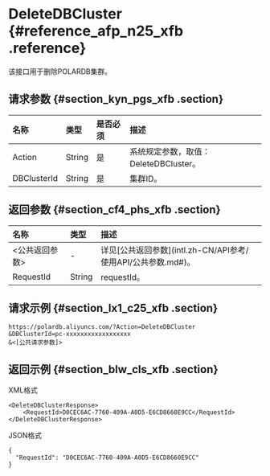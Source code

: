 # DeleteDBCluster {#reference_afp_n25_xfb .reference}

该接口用于删除POLARDB集群。

## 请求参数 {#section_kyn_pgs_xfb .section}

|名称|类型|是否必须|描述|
|:-|:-|:---|:-|
|Action|String|是|系统规定参数，取值：DeleteDBCluster。|
|DBClusterId|String|是|集群ID。|

## 返回参数 {#section_cf4_phs_xfb .section}

|名称|类型|描述|
|:-|:-|:-|
|<公共返回参数\>|-|详见[公共返回参数](intl.zh-CN/API参考/ 使用API/公共参数.md#)。|
|RequestId|String|requestId。|

## 请求示例 {#section_lx1_c25_xfb .section}

```
https://polardb.aliyuncs.com/?Action=DeleteDBCluster
&DBClusterId=pc-xxxxxxxxxxxxxxxxxx
&<[公共请求参数]>
```

## 返回示例 {#section_blw_cls_xfb .section}

XML格式

```
<DeleteDBClusterResponse>  
	<RequestId>D0CEC6AC-7760-409A-A0D5-E6CD8660E9CC</RequestId>
</DeleteDBClusterResponse>
```

JSON格式

```
{
  "RequestId": "D0CEC6AC-7760-409A-A0D5-E6CD8660E9CC"
}
```


